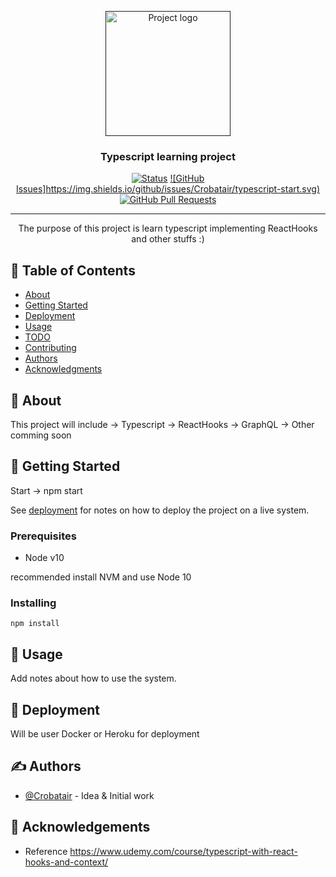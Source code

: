 <p align="center">
  <a href="" rel="noopener">
 <img width=200px height=200px src="https://i.imgur.com/6wj0hh6.jpg" alt="Project logo"></a>
</p>

<h3 align="center">Typescript learning project</h3>

<div align="center">

[![Status](https://img.shields.io/badge/status-active-success.svg)]()
[![GitHub Issues]https://img.shields.io/github/issues/Crobatair/typescript-start.svg)](https://github.com/Crobatair/typescript-start/issues)
[![GitHub Pull Requests](https://img.shields.io/github/issues-pr/Crobatair/typescript-start.svg)](https://github.com/Crobatair/typescript-start/pulls)

</div>

---

<p align="center">
    The purpose of this project is learn typescript implementing ReactHooks and other stuffs :)
    <br> 
</p>

## 📝 Table of Contents

- [About](#about)
- [Getting Started](#getting_started)
- [Deployment](#deployment)
- [Usage](#usage)
- [TODO](../TODO.md)
- [Contributing](../CONTRIBUTING.md)
- [Authors](#authors)
- [Acknowledgments](#acknowledgement)

## 🧐 About <a name = "about"></a>

  This project will include
    -> Typescript
    -> ReactHooks
    -> GraphQL
    -> Other comming soon

## 🏁 Getting Started <a name = "getting_started"></a>


Start -> npm start

See [deployment](#deployment) for notes on how to deploy the project on a live system.

### Prerequisites

- Node v10

recommended install NVM and use  Node 10


### Installing


```
npm install
```

## 🎈 Usage <a name="usage"></a>

Add notes about how to use the system.

## 🚀 Deployment <a name = "deployment"></a>

  Will be user Docker or Heroku for deployment

## ✍️ Authors <a name = "authors"></a>

- [@Crobatair](https://github.com/Crobatair) - Idea & Initial work

## 🎉 Acknowledgements <a name = "acknowledgement"></a>

- Reference https://www.udemy.com/course/typescript-with-react-hooks-and-context/
